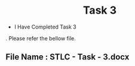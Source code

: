 <h1 align="center">
  Task 3
</h1> 

* I Have Completed Task 3

. Please refer the bellow file.
  ## File Name : STLC - Task - 3.docx
  
